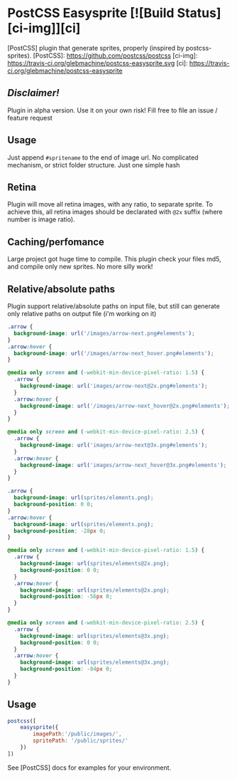

# PostCSS Easysprite [![Build Status][ci-img]][ci]
[PostCSS] plugin that generate sprites, properly (inspired by postcss-sprites).
[PostCSS]: https://github.com/postcss/postcss
[ci-img]:  https://travis-ci.org/glebmachine/postcss-easysprite.svg
[ci]:      https://travis-ci.org/glebmachine/postcss-easysprite

## *Disclaimer!* 
Plugin in alpha version. Use it on your own risk!
Fill free to file an issue / feature request


## Usage
Just append `#spritename` to the end of image url. No complicated mechanism, or strict folder structure. Just one simple hash

## Retina
Plugin will move all retina images, with any ratio, to separate sprite. To achieve this, all retina images should be declarated with `@2x` suffix (where number is image ratio).

## Caching/perfomance
Large project got huge time to compile. This plugin check your files md5, and compile only new sprites. No more silly work!

## Relative/absolute paths
Plugin support relative/absolute paths on input file, but still can generate only relative paths on output file (i'm working on it)

```css
.arrow {
  background-image: url('/images/arrow-next.png#elements');
}
.arrow:hover {
  background-image: url('/images/arrow-next_hover.png#elements');
}

@media only screen and (-webkit-min-device-pixel-ratio: 1.5) {
  .arrow {
    background-image: url('images/arrow-next@2x.png#elements');
  }
  .arrow:hover {
    background-image: url('/images/arrow-next_hover@2x.png#elements');
  }
}

@media only screen and (-webkit-min-device-pixel-ratio: 2.5) {
  .arrow {
    background-image: url('images/arrow-next@3x.png#elements');
  }
  .arrow:hover {
    background-image: url('images/arrow-next_hover@3x.png#elements');
  }
}
```

```css
.arrow { 
  background-image: url(sprites/elements.png); 
  background-position: 0 0;
}
.arrow:hover { 
  background-image: url(sprites/elements.png); 
  background-position: -28px 0;
}

@media only screen and (-webkit-min-device-pixel-ratio: 1.5) {
  .arrow { 
    background-image: url(sprites/elements@2x.png); 
    background-position: 0 0;
  }
  .arrow:hover { 
    background-image: url(sprites/elements@2x.png); 
    background-position: -56px 0;
  }
}

@media only screen and (-webkit-min-device-pixel-ratio: 2.5) {
  .arrow { 
    background-image: url(sprites/elements@3x.png); 
    background-position: 0 0;
  }
  .arrow:hover { 
    background-image: url(sprites/elements@3x.png); 
    background-position: -84px 0;
  }
}
```

## Usage

```js
postcss([ 
    easysprite({
        imagePath:'/public/images/', 
        spritePath: '/public/sprites/'
    })
])
```

See [PostCSS] docs for examples for your environment.
